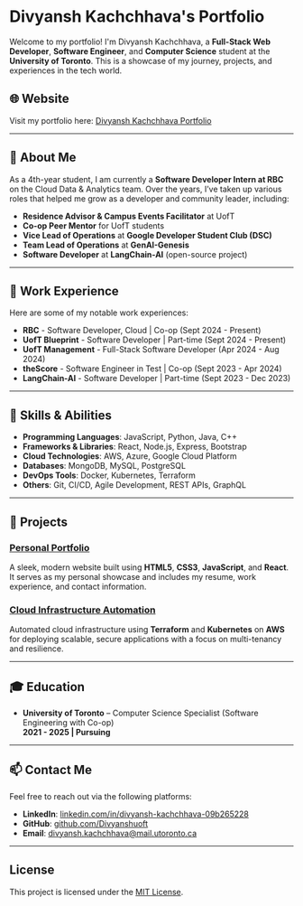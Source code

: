 # Divyansh Kachchhava's Portfolio

Welcome to my portfolio! I'm Divyansh Kachchhava, a **Full-Stack Web Developer**, **Software Engineer**, and **Computer Science** student at the **University of Toronto**. This is a showcase of my journey, projects, and experiences in the tech world.

## 🌐 Website

Visit my portfolio here: [Divyansh Kachchhava Portfolio](https://divyansh-kachchhava.com)

---

## 📜 About Me

As a 4th-year student, I am currently a **Software Developer Intern at RBC** on the Cloud Data & Analytics team. Over the years, I’ve taken up various roles that helped me grow as a developer and community leader, including:

- **Residence Advisor & Campus Events Facilitator** at UofT
- **Co-op Peer Mentor** for UofT students
- **Vice Lead of Operations** at **Google Developer Student Club (DSC)**
- **Team Lead of Operations** at **GenAI-Genesis**
- **Software Developer** at **LangChain-AI** (open-source project)

---

## 💼 Work Experience

Here are some of my notable work experiences:

- **RBC** - Software Developer, Cloud | Co-op (Sept 2024 - Present)
- **UofT Blueprint** - Software Developer | Part-time (Sept 2024 - Present)
- **UofT Management** - Full-Stack Software Developer (Apr 2024 - Aug 2024)
- **theScore** - Software Engineer in Test | Co-op (Sept 2023 - Apr 2024)
- **LangChain-AI** - Software Developer | Part-time (Sept 2023 - Dec 2023)

---

## 🔧 Skills & Abilities

- **Programming Languages**: JavaScript, Python, Java, C++
- **Frameworks & Libraries**: React, Node.js, Express, Bootstrap
- **Cloud Technologies**: AWS, Azure, Google Cloud Platform
- **Databases**: MongoDB, MySQL, PostgreSQL
- **DevOps Tools**: Docker, Kubernetes, Terraform
- **Others**: Git, CI/CD, Agile Development, REST APIs, GraphQL

---

## 🚀 Projects

### [Personal Portfolio](https://github.com/Divyanshuoft/portfolio)
A sleek, modern website built using **HTML5**, **CSS3**, **JavaScript**, and **React**. It serves as my personal showcase and includes my resume, work experience, and contact information.

### [Cloud Infrastructure Automation](https://github.com/Divyanshuoft/cloud-infra)
Automated cloud infrastructure using **Terraform** and **Kubernetes** on **AWS** for deploying scalable, secure applications with a focus on multi-tenancy and resilience.

---

## 🎓 Education

- **University of Toronto** – Computer Science Specialist (Software Engineering with Co-op)  
  **2021 - 2025 | Pursuing**

---

## 📫 Contact Me

Feel free to reach out via the following platforms:

- **LinkedIn**: [linkedin.com/in/divyansh-kachchhava-09b265228](https://www.linkedin.com/in/divyansh-kachchhava-09b265228/)
- **GitHub**: [github.com/Divyanshuoft](https://github.com/Divyanshuoft)
- **Email**: [divyansh.kachchhava@mail.utoronto.ca](mailto:divyansh.kachchhava@mail.utoronto.ca)

---

## License

This project is licensed under the [MIT License](./LICENSE).
